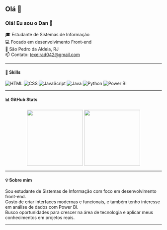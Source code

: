 ## Olá 👋
### Olá! Eu sou o Dan 👋

🎓 Estudante de Sistemas de Informação  
💻 Focado em desenvolvimento Front-end  
📍 São Pedro da Aldeia, RJ  
📫 Contato: texeirad042@gmail.com

---

#### 🚀 Skills
![HTML](https://img.shields.io/badge/HTML5-E34F26?style=for-the-badge&logo=html5&logoColor=white)
![CSS](https://img.shields.io/badge/CSS3-1572B6?style=for-the-badge&logo=css3&logoColor=white)
![JavaScript](https://img.shields.io/badge/JavaScript-F7DF1E?style=for-the-badge&logo=javascript&logoColor=black)
![Java](https://img.shields.io/badge/Java-007396?style=for-the-badge&logo=java&logoColor=white)
![Python](https://img.shields.io/badge/Python-3776AB?style=for-the-badge&logo=python&logoColor=white)
![Power BI](https://img.shields.io/badge/Power%20BI-F2C811?style=for-the-badge&logo=powerbi&logoColor=black)


---

#### 📊 GitHub Stats
<div align="center">
  <img height="180em" src="https://github-readme-stats.vercel.app/api?username=DescomplicaDevDan&show_icons=true&theme=dracula" />
  <img height="180em" src="https://github-readme-stats.vercel.app/api/top-langs/?username=DescomplicaDevDan&layout=compact&theme=dracula" />
</div>


---

#### 💡 Sobre mim
Sou estudante de Sistemas de Informação com foco em desenvolvimento front-end.  
Gosto de criar interfaces modernas e funcionais, e também tenho interesse em análise de dados com Power BI.  
Busco oportunidades para crescer na área de tecnologia e aplicar meus conhecimentos em projetos reais.

---

<!--
**DescomplicaDevDan/DescomplicaDevDan** is a ✨ _special_ ✨ repository because its `README.md` (this file) appears on your GitHub profile.

Here are some ideas to get you started:

- 🔭 I’m currently working on ...
- 🌱 I’m currently learning ...
- 👯 I’m looking to collaborate on ...
- 🤔 I’m looking for help with ...
- 💬 Ask me about ...
- 📫 How to reach me: ...
- 😄 Pronouns: ...
- ⚡ Fun fact: ...
-->
